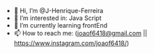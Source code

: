 - 👋 Hi, I’m @J-Henrique-Ferreira
- 👀 I’m interested in: Java Script 
- 🌱 I’m currently learning frontEnd
- 📫 How to reach me: (joaof6418@gmail.com || https://www.instagram.com/joaof6418/)

<!---
J-Henrique-Ferreira/J-Henrique-Ferreira is a ✨ special ✨ repository because its `README.md` (this file) appears on your GitHub profile.
You can click the Preview link to take a look at your changes.
--->
